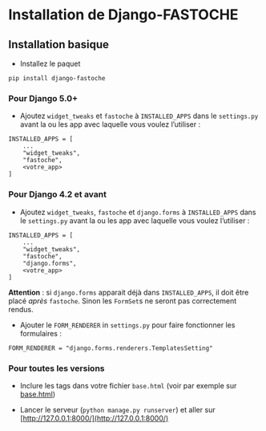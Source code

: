 # Installation de Django-FASTOCHE

## Installation basique

- Installez le paquet

```{ .bash }
pip install django-fastoche
```
### Pour Django 5.0+

- Ajoutez `widget_tweaks` et `fastoche` à `INSTALLED_APPS` dans le `settings.py` avant la ou les app avec laquelle vous voulez l’utiliser :

```{ .python }
INSTALLED_APPS = [
    ...
    "widget_tweaks",
    "fastoche",
    <votre_app>
]
```

### Pour Django 4.2 et avant

- Ajoutez `widget_tweaks`, `fastoche` et `django.forms` à `INSTALLED_APPS` dans le `settings.py` avant la ou les app avec laquelle vous voulez l’utiliser :

```{ .python }
INSTALLED_APPS = [
    ...
    "widget_tweaks",
    "fastoche",
    "django.forms",
    <votre_app>
]
```

**Attention** : si `django.forms` apparait déjà dans `INSTALLED_APPS`, il doit être placé *après* `fastoche`. Sinon les `FormSet`s ne seront pas correctement rendus.

- Ajouter le `FORM_RENDERER` in `settings.py` pour faire fonctionner les formulaires :

```{ .python }
FORM_RENDERER = "django.forms.renderers.TemplatesSetting"
```

### Pour toutes les versions

- Inclure les tags dans votre fichier `base.html` (voir par exemple sur [base.html](https://github.com/numerique-gouv/django-fastoche/blob/main/example_fastoche/templates/example_fastoche/base.html))

- Lancer le serveur (`python manage.py runserver`) et aller sur [http://127.0.0.1:8000/](http://127.0.0.1:8000/)
